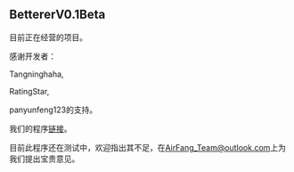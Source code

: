 ## BettererV0.1Beta
目前正在经营的项目。

感谢开发者：

Tangninghaha,

RatingStar,

panyunfeng123的支持。

我们的程序[链接](https://github.com/AirFang-Team/AirFang-Team.github.io/releases/download/Beta/Betterer-V0.1Beta-Setup-x64.exe)。

目前此程序还在测试中，欢迎指出其不足，在[AirFang_Team@outlook.com](AirFang_Team@outlook.com)上为我们提出宝贵意见。
